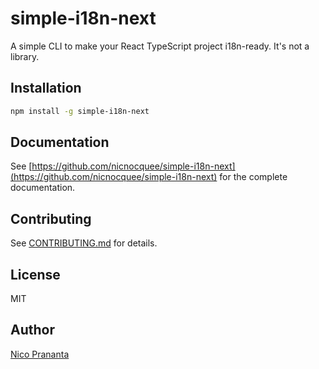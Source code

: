 # simple-i18n-next

A simple CLI to make your React TypeScript project i18n-ready. It's not a library.

## Installation

```bash
npm install -g simple-i18n-next
```

## Documentation

See [https://github.com/nicnocquee/simple-i18n-next](https://github.com/nicnocquee/simple-i18n-next) for the complete documentation.

## Contributing

See [CONTRIBUTING.md](CONTRIBUTING.md) for details.

## License

MIT

## Author

[Nico Prananta](https://nico.fyi)
